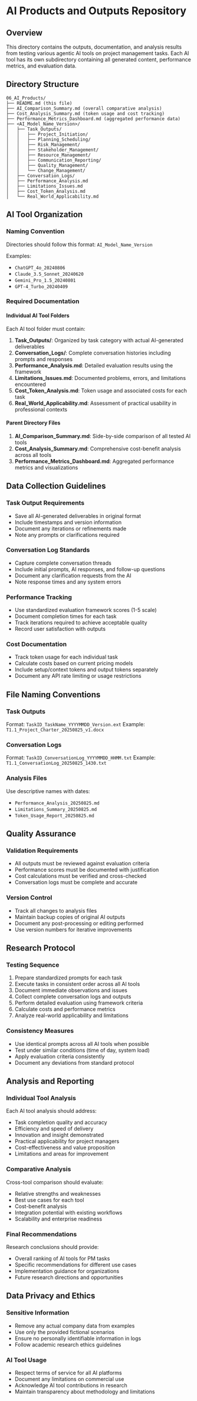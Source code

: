 # AI Products and Outputs Repository

## Overview

This directory contains the outputs, documentation, and analysis results from testing various agentic AI tools on project management tasks. Each AI tool has its own subdirectory containing all generated content, performance metrics, and evaluation data.

## Directory Structure

```
06_AI_Products/
├── README.md (this file)
├── AI_Comparison_Summary.md (overall comparative analysis)
├── Cost_Analysis_Summary.md (token usage and cost tracking)
├── Performance_Metrics_Dashboard.md (aggregated performance data)
├── <AI_Model_Name_Version>/
│   ├── Task_Outputs/
│   │   ├── Project_Initiation/
│   │   ├── Planning_Scheduling/
│   │   ├── Risk_Management/
│   │   ├── Stakeholder_Management/
│   │   ├── Resource_Management/
│   │   ├── Communication_Reporting/
│   │   ├── Quality_Management/
│   │   └── Change_Management/
│   ├── Conversation_Logs/
│   ├── Performance_Analysis.md
│   ├── Limitations_Issues.md
│   ├── Cost_Token_Analysis.md
│   └── Real_World_Applicability.md
```

## AI Tool Organization

### Naming Convention
Directories should follow this format: `AI_Model_Name_Version`

Examples:
- `ChatGPT_4o_20240806`
- `Claude_3.5_Sonnet_20240620`
- `Gemini_Pro_1.5_20240801`
- `GPT-4_Turbo_20240409`

### Required Documentation

#### Individual AI Tool Folders
Each AI tool folder must contain:

1. **Task_Outputs/**: Organized by task category with actual AI-generated deliverables
2. **Conversation_Logs/**: Complete conversation histories including prompts and responses
3. **Performance_Analysis.md**: Detailed evaluation results using the framework
4. **Limitations_Issues.md**: Documented problems, errors, and limitations encountered
5. **Cost_Token_Analysis.md**: Token usage and associated costs for each task
6. **Real_World_Applicability.md**: Assessment of practical usability in professional contexts

#### Parent Directory Files
1. **AI_Comparison_Summary.md**: Side-by-side comparison of all tested AI tools
2. **Cost_Analysis_Summary.md**: Comprehensive cost-benefit analysis across all tools
3. **Performance_Metrics_Dashboard.md**: Aggregated performance metrics and visualizations

## Data Collection Guidelines

### Task Output Requirements
- Save all AI-generated deliverables in original format
- Include timestamps and version information
- Document any iterations or refinements made
- Note any prompts or clarifications required

### Conversation Log Standards
- Capture complete conversation threads
- Include initial prompts, AI responses, and follow-up questions
- Document any clarification requests from the AI
- Note response times and any system errors

### Performance Tracking
- Use standardized evaluation framework scores (1-5 scale)
- Document completion times for each task
- Track iterations required to achieve acceptable quality
- Record user satisfaction with outputs

### Cost Documentation
- Track token usage for each individual task
- Calculate costs based on current pricing models
- Include setup/context tokens and output tokens separately
- Document any API rate limiting or usage restrictions

## File Naming Conventions

### Task Outputs
Format: `TaskID_TaskName_YYYYMMDD_Version.ext`
Example: `T1.1_Project_Charter_20250825_v1.docx`

### Conversation Logs
Format: `TaskID_ConversationLog_YYYYMMDD_HHMM.txt`
Example: `T1.1_ConversationLog_20250825_1430.txt`

### Analysis Files
Use descriptive names with dates:
- `Performance_Analysis_20250825.md`
- `Limitations_Summary_20250825.md`
- `Token_Usage_Report_20250825.md`

## Quality Assurance

### Validation Requirements
- All outputs must be reviewed against evaluation criteria
- Performance scores must be documented with justification
- Cost calculations must be verified and cross-checked
- Conversation logs must be complete and accurate

### Version Control
- Track all changes to analysis files
- Maintain backup copies of original AI outputs
- Document any post-processing or editing performed
- Use version numbers for iterative improvements

## Research Protocol

### Testing Sequence
1. Prepare standardized prompts for each task
2. Execute tasks in consistent order across all AI tools
3. Document immediate observations and issues
4. Collect complete conversation logs and outputs
5. Perform detailed evaluation using framework criteria
6. Calculate costs and performance metrics
7. Analyze real-world applicability and limitations

### Consistency Measures
- Use identical prompts across all AI tools when possible
- Test under similar conditions (time of day, system load)
- Apply evaluation criteria consistently
- Document any deviations from standard protocol

## Analysis and Reporting

### Individual Tool Analysis
Each AI tool analysis should address:
- Task completion quality and accuracy
- Efficiency and speed of delivery
- Innovation and insight demonstrated
- Practical applicability for project managers
- Cost-effectiveness and value proposition
- Limitations and areas for improvement

### Comparative Analysis
Cross-tool comparison should evaluate:
- Relative strengths and weaknesses
- Best use cases for each tool
- Cost-benefit analysis
- Integration potential with existing workflows
- Scalability and enterprise readiness

### Final Recommendations
Research conclusions should provide:
- Overall ranking of AI tools for PM tasks
- Specific recommendations for different use cases
- Implementation guidance for organizations
- Future research directions and opportunities

## Data Privacy and Ethics

### Sensitive Information
- Remove any actual company data from examples
- Use only the provided fictional scenarios
- Ensure no personally identifiable information in logs
- Follow academic research ethics guidelines

### AI Tool Usage
- Respect terms of service for all AI platforms
- Document any limitations on commercial use
- Acknowledge AI tool contributions in research
- Maintain transparency about methodology and limitations
